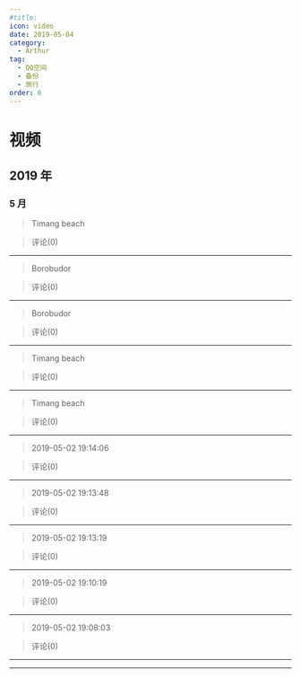 ```yaml
---
#title:
icon: video
date: 2019-05-04
category:
  - Arthur
tag:
  - QQ空间
  - 备份
  - 旅行
order: 6
---
```

# 视频

## 2019 年

### 5 月

> Timang beach

<VidStack   src="https://pan.4a1801.life:11443/d/public/Qzone/Videos/01_1097_81c79742f1634d40b1df8de02974dbbb.f0.mp4" />

> 评论(0)

---

> Borobudor

<VidStack   src="https://pan.4a1801.life:11443/d/public/Qzone/Videos/02_1097_497e880f2dbb4d548a2d61ca2debdbbb.f0.mp4" />

> 评论(0)

---

> Borobudor

<VidStack   src="https://pan.4a1801.life:11443/d/public/Qzone/Videos/03_1097_150e13a6250942a7b9b0a40764a3dbbb.f0.mp4" />

> 评论(0)

---

> Timang beach

<VidStack   src="https://pan.4a1801.life:11443/d/public/Qzone/Videos/04_1097_207ad6a3af614d10b3c9a39350a2dbbb.f0.mp4" />

> 评论(0)

---

> Timang beach

<VidStack   src="https://pan.4a1801.life:11443/d/public/Qzone/Videos/05_1097_3957ba5784ac405786991a3afccddbbb.f0.mp4" />

> 评论(0)

---

> 2019-05-02 19:14:06

<VidStack   src="https://pan.4a1801.life:11443/d/public/Qzone/Videos/06_1097_2ca81c777e8649ebb16f1aa9c6bedbbb.f0.mp4" />

> 评论(0)

---

> 2019-05-02 19:13:48

<VidStack   src="https://pan.4a1801.life:11443/d/public/Qzone/Videos/07_1097_644ea870d4fe4d1993c177f8fb9ddbbb.f0.mp4" />

> 评论(0)

---

> 2019-05-02 19:13:19

<VidStack   src="https://pan.4a1801.life:11443/d/public/Qzone/Videos/08_1097_0d493e456e864ec38166745c5ce5dbbb.f0.mp4" />

> 评论(0)

---

> 2019-05-02 19:10:19

<VidStack   src="https://pan.4a1801.life:11443/d/public/Qzone/Videos/09_1097_c84729125b4c4264bf09333ea339dbbb.f0.mp4" />

> 评论(0)

---

> 2019-05-02 19:08:03

<VidStack   src="https://pan.4a1801.life:11443/d/public/Qzone/Videos/10_1097_359120c23aef43a5a7ab1e024642dbbb.f0.mp4" />

> 评论(0)

---

---
